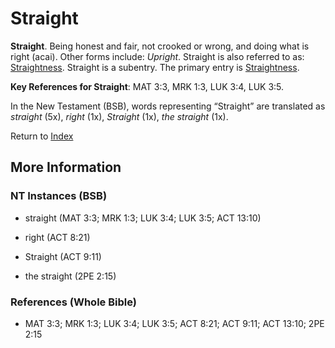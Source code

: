 # Straight
**Straight**. 
Being honest and fair, not crooked or wrong, and doing what is right (acai). 
Other forms include: 
*Upright*. 
Straight is also referred to as: 
[Straightness](Straightness.md). 
Straight is a subentry. The primary entry is 
[Straightness](Straightness.md). 


**Key References for Straight**: 
MAT 3:3, MRK 1:3, LUK 3:4, LUK 3:5. 




In the New Testament (BSB), words representing “Straight” are translated as 
*straight* (5x), *right* (1x), *Straight* (1x), *the straight* (1x). 


Return to [Index](00-Index.md)

## More Information

### NT Instances (BSB)

* straight (MAT 3:3; MRK 1:3; LUK 3:4; LUK 3:5; ACT 13:10)

* right (ACT 8:21)

* Straight (ACT 9:11)

* the straight (2PE 2:15)



### References (Whole Bible)

* MAT 3:3; MRK 1:3; LUK 3:4; LUK 3:5; ACT 8:21; ACT 9:11; ACT 13:10; 2PE 2:15



